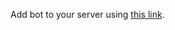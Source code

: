 Add bot to your server using [this link](https://discordapp.com/oauth2/authorize?client_id=512740516371234826&scope=bot&permission=2048).